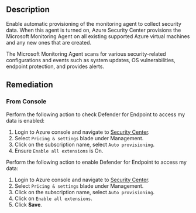 ## Description

Enable automatic provisioning of the monitoring agent to collect security data. When this agent is turned on, Azure Security Center provisions the Microsoft Monitoring Agent on all existing supported Azure virtual machines and any new ones that are created.

The Microsoft Monitoring Agent scans for various security-related configurations and events such as system updates, OS vulnerabilities, endpoint protection, and provides alerts.

## Remediation

### From Console

Perform the following action to check Defender for Endpoint to access my data is enabled:

1. Login to Azure console and navigate to [Security Center](https://portal.azure.com/#blade/Microsoft_Azure_Security/SecurityMenuBlade/0).
2. Select `Pricing & settings` blade under Management.
3. Click on the subscription name, select `Auto provisioning`.
4. Ensure `Enable all extensions` is On.

Perform the following action to enable Defender for Endpoint to access my data:

1. Login to Azure console and navigate to [Security Center](https://portal.azure.com/#blade/Microsoft_Azure_Security/SecurityMenuBlade/0).
2. Select `Pricing & settings` blade under Management.
3. Click on the subscription name, select `Auto provisioning`.
4. Click on `Enable all extensions`.
5. Click **Save**.